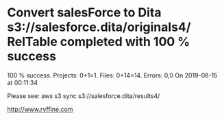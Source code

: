 # Convert salesForce to Dita s3://salesforce.dita/originals4/ RelTable completed with 100 % success

100 % success. Projects: 0+1=1.  Files: 0+14=14. Errors: 0,0  On 2019-08-15 at 00:11:34



Please see: aws s3 sync s3://salesforce.dita/results4/

http://www.ryffine.com
